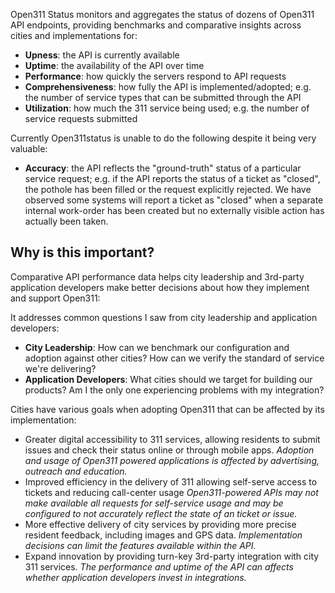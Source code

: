 Open311 Status monitors and aggregates the status of dozens of Open311 API endpoints, providing benchmarks and comparative insights across cities and implementations for:

- **Upness**: the API is currently available
- **Uptime**: the availability of the API over time
- **Performance**: how quickly the servers respond to API requests
- **Comprehensiveness**: how fully the API is implemented/adopted; e.g. the number of service types that can be submitted through the API
- **Utilization**: how much the 311 service being used; e.g. the number of service requests submitted

Currently Open311status is unable to do the following despite it being very valuable:

- **Accuracy**: the API reflects the "ground-truth" status of a particular service request; e.g. if the API reports the status of a ticket as "closed", the pothole has been filled or the request explicitly rejected. We have observed some systems will report a ticket as "closed" when a separate internal work-order has been created but no externally visible action has actually been taken.

## Why is this important?

Comparative API performance data helps city leadership and 3rd-party application developers make better decisions about how they implement and support Open311:

It addresses common questions I saw from city leadership and application developers:

- **City Leadership**: How can we benchmark our configuration and adoption against other cities? How can we verify the standard of service we're delivering?
- **Application Developers**: What cities should we target for building our products?  Am I the only one experiencing problems with my integration?

Cities have various goals when adopting Open311 that can be affected by its implementation:

- Greater digital accessibility to 311 services, allowing residents to submit issues and check their status online or through mobile apps. _Adoption and usage of Open311 powered applications is affected by advertising, outreach and education._
- Improved efficiency in the delivery of 311 allowing self-serve access to tickets and reducing call-center usage _Open311-powered APIs may not make available all requests for self-service usage and may be configured to not accurately reflect the state of an ticket or issue._
- More effective delivery of city services by providing more precise resident feedback, including images and GPS data. _Implementation decisions can limit the features available within the API._
- Expand innovation by providing turn-key 3rd-party integration with city 311 services. _The performance and uptime of the API can affects whether application developers invest in integrations._

